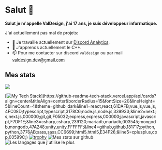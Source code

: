 # Salut 👋

**Salut je m'appelle ValDesign, j'ai 17 ans, je suis développeur informatique.**

J'ai actuellement pas mal de projets:

- 🔭 Je travaille actuellement sur [Discord Analytics](https://discordanalytics.xyz).
- 🌱 J'apprends actuellement le C++.
- 📫 Pour me contacter sur discord `valdesign` ou par mail <a href="mailto:valdesign.dev@gmail.com">valdesign.dev@gmail.com</a>

## Mes stats
![](https://komarev.com/ghpvc/?username=valdesign22)

[![My Tech Stack](https://github-readme-tech-stack.vercel.app/api/cards?align=center&titleAlign=center&borderRadius=15&fontSize=20&lineHeight=5&lineCount=5&theme=github_dark&line1=react,react,61DAFB;vue.js,vue.js,4FC08D;typescript,typescript,3178C6;node.js,node.js,339933;&line2=next.js,next.js,000000;git,git,F05032;express,express,000000;javascript,javascript,F7DF1E;&line3=csharp,csharp,239120;mariadb,mariadb,003545;mongodb,mongodb,47A248;unity,unity,FFFFFF;&line4=github,github,181717;python,python,3776AB;sass,sass,CC6699;html5,html5,E34F26;&line5=cplusplus,cpp,00599C;)](https://github-readme-tech-stack.vercel.app/api/cards?align=center&titleAlign=center&borderRadius=15&fontSize=20&lineHeight=5&lineCount=4&theme=github_dark&line1=react,react,61DAFB;vue.js,vue.js,4FC08D;typescript,typescript,3178C6;node.js,node.js,339933;&line2=next.js,next.js,000000;git,git,F05032;express,express,000000;javascript,javascript,F7DF1E;&line3=csharp,csharp,239120;mariadb,mariadb,003545;mongodb,mongodb,47A248;unity,unity,FFFFFF;&line4=github,github,181717;python,python,3776AB;sass,sass,CC6699;html5,html5,E34F26;&line5=cplusplus,cpp,00599C;)
[![trophy](https://github-trophies.vercel.app/?username=ValDesign22&theme=onedark)](https://github.com/lucthienphong1120/github-trophies)
<img alt="Mes stats sur github" src="https://github-readme-stats.vercel.app/api?username=ValDesign22&show_icons=true&hide_border=true&theme=algolia" />
<img alt="Les langages que j'utilise le plus" src="https://github-readme-stats.vercel.app/api/top-langs?username=ValDesign22&show_icons=true&theme=algolia&layout=compact&langs_count=10" />
